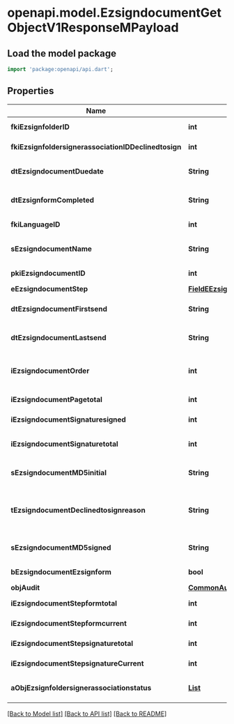 # openapi.model.EzsigndocumentGetObjectV1ResponseMPayload

## Load the model package
```dart
import 'package:openapi/api.dart';
```

## Properties
Name | Type | Description | Notes
------------ | ------------- | ------------- | -------------
**fkiEzsignfolderID** | **int** | The unique ID of the Ezsignfolder | 
**fkiEzsignfoldersignerassociationIDDeclinedtosign** | **int** | The unique ID of the Ezsignfoldersignerassociation | [optional] 
**dtEzsigndocumentDuedate** | **String** | The maximum date and time at which the Ezsigndocument can be signed. | 
**dtEzsignformCompleted** | **String** | The date and time at which the Ezsignform has been completed. | [optional] 
**fkiLanguageID** | **int** | The unique ID of the Language.  Valid values:  |Value|Description| |-|-| |1|French| |2|English| | 
**sEzsigndocumentName** | **String** | The name of the document that will be presented to Ezsignfoldersignerassociations | 
**pkiEzsigndocumentID** | **int** | The unique ID of the Ezsigndocument | 
**eEzsigndocumentStep** | [**FieldEEzsigndocumentStep**](FieldEEzsigndocumentStep.md) |  | 
**dtEzsigndocumentFirstsend** | **String** | The date and time when the Ezsigndocument was first sent. | [optional] 
**dtEzsigndocumentLastsend** | **String** | The date and time when the Ezsigndocument was sent the last time. | [optional] 
**iEzsigndocumentOrder** | **int** | The order in which the Ezsigndocument will be presented to the signatory in the Ezsignfolder. | 
**iEzsigndocumentPagetotal** | **int** | The number of pages in the Ezsigndocument. | 
**iEzsigndocumentSignaturesigned** | **int** | The number of signatures that were signed in the document. | 
**iEzsigndocumentSignaturetotal** | **int** | The number of total signatures that were requested in the Ezsigndocument. | 
**sEzsigndocumentMD5initial** | **String** | MD5 Hash of the initial PDF Document before signatures were applied to it. | 
**tEzsigndocumentDeclinedtosignreason** | **String** | A custom text message that will contain the refusal message if the Ezsigndocument is declined to sign | [optional] 
**sEzsigndocumentMD5signed** | **String** | MD5 Hash of the final PDF Document after all signatures were applied to it. | 
**bEzsigndocumentEzsignform** | **bool** | If the Ezsigndocument contains an Ezsignform or not | 
**objAudit** | [**CommonAudit**](CommonAudit.md) |  | 
**iEzsigndocumentStepformtotal** | **int** | The total number of steps in the form filling phase | 
**iEzsigndocumentStepformcurrent** | **int** | The current step in the form filling phase | 
**iEzsigndocumentStepsignaturetotal** | **int** | The total number of steps in the signature filling phase | 
**iEzsigndocumentStepsignatureCurrent** | **int** | The current step in the signature phase | 
**aObjEzsignfoldersignerassociationstatus** | [**List<CustomEzsignfoldersignerassociationstatusResponse>**](CustomEzsignfoldersignerassociationstatusResponse.md) |  | [default to const []]

[[Back to Model list]](../README.md#documentation-for-models) [[Back to API list]](../README.md#documentation-for-api-endpoints) [[Back to README]](../README.md)


